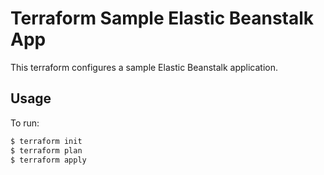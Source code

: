 # Terraform Sample Elastic Beanstalk App
This terraform configures a sample Elastic Beanstalk application.

## Usage
To run:

```bash
$ terraform init
$ terraform plan
$ terraform apply
```
